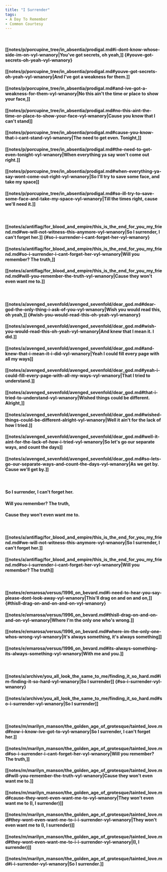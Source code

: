 ```yaml
---
title: "I Surrender"
tags:
- A Day To Remember
- Common Courtesy
---
```

&nbsp;
#### [[notes/p/porcupine_tree/in_absentia/prodigal.md#i-dont-know-whose-side-im-on-vyl-wnanory|You've got secrets, oh yeah,]] {#youve-got-secrets-oh-yeah-vyl-wnanory}
#### [[notes/p/porcupine_tree/in_absentia/prodigal.md#youve-got-secrets-oh-yeah-vyl-wnanory|And I've got a weakness for them.]]
#### [[notes/p/porcupine_tree/in_absentia/prodigal.md#and-ive-got-a-weakness-for-them-vyl-wnanory|No this ain't the time or place to show your face,]]
#### [[notes/p/porcupine_tree/in_absentia/prodigal.md#no-this-aint-the-time-or-place-to-show-your-face-vyl-wnanory|Cause you know that I can't stand]]
#### [[notes/p/porcupine_tree/in_absentia/prodigal.md#cause-you-know-that-i-cant-stand-vyl-wnanory|The need to get even. Tonight,]]
#### [[notes/p/porcupine_tree/in_absentia/prodigal.md#the-need-to-get-even-tonight-vyl-wnanory|When everything ya say won't come out right.]]
#### [[notes/p/porcupine_tree/in_absentia/prodigal.md#when-everything-ya-say-wont-come-out-right-vyl-wnanory|So I'll try to save some face, and take my space]]
#### [[notes/p/porcupine_tree/in_absentia/prodigal.md#so-ill-try-to-save-some-face-and-take-my-space-vyl-wnanory|Till the times right, cause we'll need it.]]
&nbsp;
#### [[notes/a/antiflag/for_blood_and_empire/this_is_the_end_for_you_my_friend.md#we-will-not-witness-this-anymore-vyl-wnanory|So I surrender, I can't forget her.]] {#so-i-surrender-i-cant-forget-her-vyl-wnanory}
#### [[notes/a/antiflag/for_blood_and_empire/this_is_the_end_for_you_my_friend.md#so-i-surrender-i-cant-forget-her-vyl-wnanory|Will you remember? The truth,]]
#### [[notes/a/antiflag/for_blood_and_empire/this_is_the_end_for_you_my_friend.md#will-you-remember-the-truth-vyl-wnanory|Cause they won't even want me to.]]
&nbsp;
#### [[notes/a/avenged_sevenfold/avenged_sevenfold/dear_god.md#dear-god-the-only-thing-i-ask-of-you-vyl-wnanory|Wish you would read this, oh yeah,]] {#wish-you-would-read-this-oh-yeah-vyl-wnanory}
#### [[notes/a/avenged_sevenfold/avenged_sevenfold/dear_god.md#wish-you-would-read-this-oh-yeah-vyl-wnanory|And knew that I mean it. I did.]]
#### [[notes/a/avenged_sevenfold/avenged_sevenfold/dear_god.md#and-knew-that-i-mean-it-i-did-vyl-wnanory|Yeah I could fill every page with all my ways]]
#### [[notes/a/avenged_sevenfold/avenged_sevenfold/dear_god.md#yeah-i-could-fill-every-page-with-all-my-ways-vyl-wnanory|That I tried to understand.]]
#### [[notes/a/avenged_sevenfold/avenged_sevenfold/dear_god.md#that-i-tried-to-understand-vyl-wnanory|Wished things could be different. Alright,]]
#### [[notes/a/avenged_sevenfold/avenged_sevenfold/dear_god.md#wished-things-could-be-different-alright-vyl-wnanory|Well it ain't for the lack of how I tried.]]
#### [[notes/a/avenged_sevenfold/avenged_sevenfold/dear_god.md#well-it-aint-for-the-lack-of-how-i-tried-vyl-wnanory|So let's go our separate ways, and count the days]]
#### [[notes/a/avenged_sevenfold/avenged_sevenfold/dear_god.md#so-lets-go-our-separate-ways-and-count-the-days-vyl-wnanory|As we get by. Cause we'll get by.]]
&nbsp;
#### So I surrender, I can't forget her.
#### Will you remember? The truth,
#### Cause they won't even want me to.
&nbsp;
#### [[notes/a/antiflag/for_blood_and_empire/this_is_the_end_for_you_my_friend.md#we-will-not-witness-this-anymore-vyl-wnanory|So I surrender, I can't forget her.]]
#### [[notes/a/antiflag/for_blood_and_empire/this_is_the_end_for_you_my_friend.md#so-i-surrender-i-cant-forget-her-vyl-wnanory|Will you remember? The truth]]
&nbsp;
#### [[notes/e/emarosa/versus/1996_on_bevard.md#i-need-to-hear-you-say-please-dont-look-away-vyl-wnanory|This'll drag on and on and on,]] {#thisll-drag-on-and-on-and-on-vyl-wnanory}
#### [[notes/e/emarosa/versus/1996_on_bevard.md#thisll-drag-on-and-on-and-on-vyl-wnanory|Where I'm the only one who's wrong.]]
#### [[notes/e/emarosa/versus/1996_on_bevard.md#where-im-the-only-one-whos-wrong-vyl-wnanory|It's always something, it's always something]]
#### [[notes/e/emarosa/versus/1996_on_bevard.md#its-always-something-its-always-something-vyl-wnanory|With me and you.]]
&nbsp;
#### [[notes/a/archive/you_all_look_the_same_to_me/finding_it_so_hard.md#im-finding-it-so-hard-vyl-wnanory|So I surrender]] {#so-i-surrender-vyl-wnanory}
#### [[notes/a/archive/you_all_look_the_same_to_me/finding_it_so_hard.md#so-i-surrender-vyl-wnanory|So I surrender]]
&nbsp;
#### [[notes/m/marilyn_manson/the_golden_age_of_grotesque/tainted_love.md#now-i-know-ive-got-to-vyl-wnanory|So I surrender, I can't forget her.]]
#### [[notes/m/marilyn_manson/the_golden_age_of_grotesque/tainted_love.md#so-i-surrender-i-cant-forget-her-vyl-wnanory|Will you remember? The truth,]]
#### [[notes/m/marilyn_manson/the_golden_age_of_grotesque/tainted_love.md#will-you-remember-the-truth-vyl-wnanory|Cause they won't even want me to.]]
#### [[notes/m/marilyn_manson/the_golden_age_of_grotesque/tainted_love.md#cause-they-wont-even-want-me-to-vyl-wnanory|They won't even want me to (I, I surrender)]]
#### [[notes/m/marilyn_manson/the_golden_age_of_grotesque/tainted_love.md#they-wont-even-want-me-to-i-i-surrender-vyl-wnanory|They won't even want me to (I, I surrender)]]
#### [[notes/m/marilyn_manson/the_golden_age_of_grotesque/tainted_love.md#they-wont-even-want-me-to-i-i-surrender-vyl-wnanory|(I, I surrender)]]
#### [[notes/m/marilyn_manson/the_golden_age_of_grotesque/tainted_love.md#i-i-surrender-vyl-wnanory|So I surrender.]]
